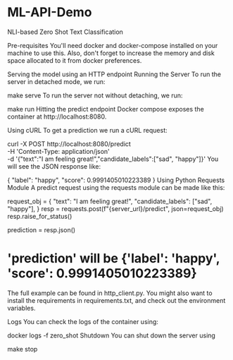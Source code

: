 # ML-API-Demo
NLI-based Zero Shot Text Classification

Pre-requisites
You'll need docker and docker-compose installed on your machine to use this. Also, don't forget to increase the memory and disk space allocated to it from docker preferences.

Serving the model using an HTTP endpoint
Running the Server
To run the server in detached mode, we run:

make serve
To run the server not without detaching, we run:

make run
Hitting the predict endpoint
Docker compose exposes the container at http://localhost:8080.

Using cURL
To get a prediction we run a cURL request:

curl -X POST http://localhost:8080/predict  \
    -H 'Content-Type: application/json'  \
    -d '{"text":"I am feeling great!","candidate_labels":["sad", "happy"]}'
You will see the JSON response like:

{
  "label": "happy",
  "score": 0.9991405010223389
}
Using Python Requests Module
A predict request using the requests module can be made like this:

request_obj = {
  "text": "I am feeling great!",
  "candidate_labels": ["sad", "happy"],
}
resp = requests.post(f"{server_url}/predict", json=request_obj)
resp.raise_for_status()

prediction = resp.json()
# 'prediction' will be {'label': 'happy', 'score': 0.9991405010223389}
The full example can be found in http_client.py. You might also want to install the requirements in requirements.txt, and check out the environment variables.

Logs
You can check the logs of the container using:

docker logs -f zero_shot
Shutdown
You can shut down the server using

make stop
